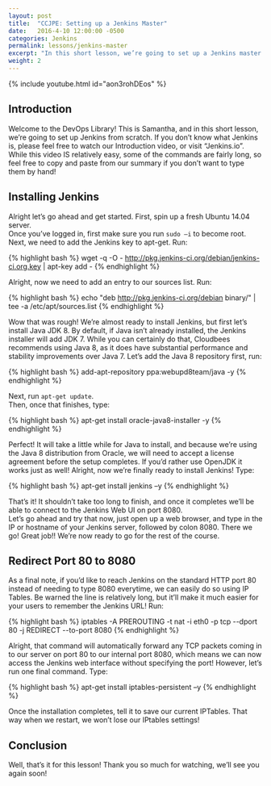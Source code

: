 ```yaml
---
layout: post
title:  "CCJPE: Setting up a Jenkins Master"
date:   2016-4-10 12:00:00 -0500
categories: Jenkins
permalink: lessons/jenkins-master
excerpt: "In this short lesson, we’re going to set up a Jenkins master from scratch."  
weight: 2
---
```

{% include youtube.html id="aon3rohDEos" %}

Introduction
------------
Welcome to the DevOps Library!  This is Samantha, and in this short lesson, we’re going to set up Jenkins from scratch.  If you don’t know what Jenkins is, please feel free to watch our Introduction video, or visit “Jenkins.io”.  While this video IS relatively easy, some of the commands are fairly long, so feel free to copy and paste from our summary if you don’t want to type them by hand!

Installing Jenkins
------------------
Alright let’s go ahead and get started.  First, spin up a fresh Ubuntu 14.04 server.  
Once you’ve logged in, first make sure you run `sudo –i` to become root.  
Next, we need to add the Jenkins key to apt-get.  Run:

{% highlight bash %}
wget -q -O - http://pkg.jenkins-ci.org/debian/jenkins-ci.org.key | apt-key add -
{% endhighlight %}

Alright, now we need to add an entry to our sources list.  Run:

{% highlight bash %}
echo "deb http://pkg.jenkins-ci.org/debian binary/" | tee -a /etc/apt/sources.list
{% endhighlight %}

Wow that was rough!  We’re almost ready to install Jenkins, but first let’s install Java JDK 8.  By default, if Java isn’t already installed, the Jenkins installer will add JDK 7.  While you can certainly do that, Cloudbees recommends using Java 8, as it does have substantial performance and stability improvements over Java 7.
Let’s add the Java 8 repository first, run:

{% highlight bash %}
add-apt-repository ppa:webupd8team/java -y
{% endhighlight %}

Next, run `apt-get update`.  
Then, once that finishes, type:

{% highlight bash %}
apt-get install oracle-java8-installer -y
{% endhighlight %}

Perfect!  It will take a little while for Java to install, and because we’re using the Java 8 distribution from Oracle, we will need to accept a license
agreement before the setup completes.  If you’d rather use OpenJDK it works just as well!
Alright, now we’re finally ready to install Jenkins!  Type:

{% highlight bash %}
apt-get install jenkins –y
{% endhighlight %}

That’s it!  It shouldn’t take too long to finish, and once it completes we’ll be able to connect to the Jenkins Web UI on port 8080.  
Let’s go ahead and try that now, just open up a web browser, and type in the IP or hostname of your Jenkins server, followed by colon 8080.  There we go!  Great job!!  We’re now ready to go for the rest of the course.

Redirect Port 80 to 8080
------------------------
As a final note, if you’d like to reach Jenkins on the standard HTTP port 80 instead of needing to type 8080 everytime, we can easily do so using IP Tables.  Be warned the line is relatively long, but it’ll make it much easier for your users to remember the Jenkins URL!  Run:

{% highlight bash %}
iptables -A PREROUTING -t nat -i eth0 -p tcp --dport 80 -j REDIRECT --to-port 8080
{% endhighlight %}

Alright, that command will automatically forward any TCP packets coming in to our server on port 80 to our internal port 8080, which means we can now access the Jenkins web interface without specifying the port!  However, let’s run one final command.  Type:

{% highlight bash %}
apt-get install iptables-persistent –y
{% endhighlight %}

Once the installation completes, tell it to save our current IPTables.  That way when we restart, we won’t lose our IPtables settings!

Conclusion
----------
Well, that’s it for this lesson!  Thank you so much for watching, we’ll see you again soon!

